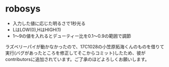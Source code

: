 # robosys
 - 入力した値に応じた明るさで1秒光る
 - LはLOW(0),HはHIGH(1)
 - 1～9の値を入れるとデューティー比を0.1～0.9の範囲で調節

ラズベリーパイが動かなかったので、17C1028の小笠原拓海くんのものを借りて実行(バグがあったところを修正してそこからコミット)したため、彼がcontributorsに追加されています。ご了承のほどよろしくお願いします。
